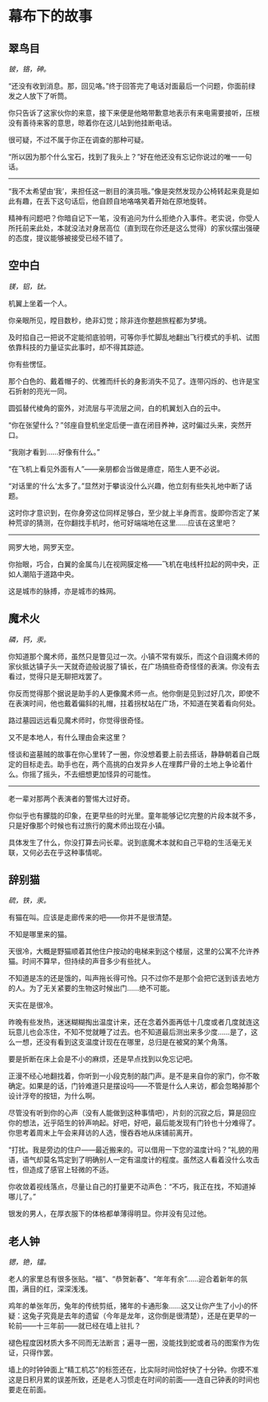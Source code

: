 # 幕布下的故事

## 翠鸟目
*铍，铬，砷。*

“还没有收到消息。那，回见咯。”终于回答完了电话对面最后一个问题，你面前绿发之人放下了听筒。

你只告诉了这家伙你的来意，接下来便是他略带歉意地表示有来电需要接听，压根没有善待来客的意思，晾着你在这儿站到他挂断电话。

很可疑，不过不属于你正在调查的那种可疑。

“所以因为那个什么宝石，找到了我头上？”好在他还没有忘记你说过的唯一一句话。

---

“我不太希望由‘我’，来担任这一剧目的演员哦。”像是突然发现办公椅转起来竟是如此有趣，在丢下这句话后，他自顾自地咯咯笑着开始在原地旋转。

精神有问题吧？你暗自记下一笔，没有追问为什么拒绝介入事件。老实说，你受人所托前来此处，本就没法对身居高位（直到现在你还是这么觉得）的家伙摆出强硬的态度，提议能够被接受已经不错了。

## 空中白
*镁，铝，钛。*

机翼上坐着一个人。

你亲眼所见，瞠目数秒，绝非幻觉；除非连你整趟旅程都为梦境。

及时掐自己一把说不定能彻底验明，可等你手忙脚乱地翻出飞行模式的手机、试图依靠科技的力量证实此事时，却不得其踪迹。

你有些愣怔。

那个白色的、戴着帽子的、优雅而纤长的身影消失不见了。连带闪烁的、也许是宝石折射的亮光一同。

圆弧替代棱角的窗外，对流层与平流层之间，白的机翼划入白的云中。

“你在张望什么？”邻座自登机坐定后便一直在闭目养神，这时偏过头来，突然开口。

“我刚才看到……好像有什么。”

“在飞机上看见外面有人”——亲朋都会当做是癔症，陌生人更不必说。

“对话里的‘什么’太多了。”显然对于攀谈没什么兴趣，他立刻有些失礼地中断了话题。

这时你才意识到，在你身旁这位同样足够白，至少就上半身而言。旋即你否定了某种荒谬的猜测，在你翻找手机时，他可好端端地在这里……应该在这里吧？

---

网罗大地，网罗天空。

你抬眼，巧合，白翼的金属鸟儿在视网膜定格——飞机在电线杆拉起的网中央，正如人潮陷于道路中央。

这是城市的脉搏，亦是城市的蛛网。

## 魔术火
*磷，钙，汞。*

你知道那个魔术师，虽然只是瞥见过一次。小镇不常有娱乐，而这个自诩魔术师的家伙抵达镇子头一天就奇迹般说服了镇长，在广场搞些奇奇怪怪的表演。你没有去看过，觉得只是无聊把戏罢了。

你反而觉得那个据说是助手的人更像魔术师一点。他你倒是见到过好几次，即使不在表演时间，他也戴着偏斜的礼帽，拄着拐杖站在广场，不知道在笑着看向何处。

路过墓园远远看见魔术师时，你觉得很奇怪。

又不是本地人，有什么理由会来这里？

怪谈和盗墓贼的故事在你心里转了一圈，你没想着要上前去搭话，静静朝着自己既定的目标走去。助手也在，两个高挑的白发异乡人在埋葬尸骨的土地上争论着什么。你摇了摇头，不去细想更加怪异的可能性。

---

老一辈对那两个表演者的警惕大过好奇。

你似乎也有朦胧的印象，在更早些的时光里。童年能够记忆完整的片段本就不多，只是好像那个时候也有过旅行的魔术师出现在小镇。

具体发生了什么，你没打算去问长辈。说到底魔术本就和自己平稳的生活毫无关联，又何必去在乎这种事情呢。

## 辞别猫
*硫，铁，汞。*

有猫在叫。应该是走廊传来的吧——你并不是很清楚。

不知是哪里来的猫。

天很冷，大概是野猫顺着其他住户按动的电梯来到这个楼层，这里的公寓不允许养猫。时间不算早，但持续的声音多少有些扰人。

不知道是冻的还是饿的，叫声拖长得可怜。只不过你不是那个会把它送到该去地方的人。为了无关紧要的生物这时候出门……绝不可能。

天实在是很冷。

昨晚有些发热，迷迷糊糊掏出温度计来，还在念着外面再低十几度或者几度就连这玩意儿也会冻住，不知不觉就睡了过去。也不知道最后测出来多少度……是了，这么一想，还没有看到这支温度计现在在哪里，总归是在被窝的某个角落。

要是折断在床上会是不小的麻烦，还是早点找到以免忘记吧。

正漫不经心地翻找着，你听到一小段克制的敲门声。是不是来自你的家门，你不敢确定。如果是的话，门铃难道只是摆设吗——不管是什么人来访，都会忽略掉那个设计浮夸的按钮，为什么啊。

尽管没有听到你的心声（没有人能做到这种事情吧），片刻的沉寂之后，算是回应你的想法，近乎陌生的铃声响起。好吧，好吧，最后能发现有门铃也十分难得了。你思考着周末上午会来拜访的人选，慢吞吞地从床铺前离开。

“打扰。我是旁边的住户——最近搬来的。可以借用一下您的温度计吗？”礼貌的用语，语气却莫名笃定到了明确别人一定有温度计的程度。虽然这人看着没什么攻击性，但造成了感官上轻微的不适。

你收敛着视线落点，尽量让自己的打量更不动声色：“不巧，我正在找，不知道掉哪儿了。”

银发的男人，在厚衣服下的体格都单薄得明显。你并没有见过他。

## 老人钟
*锶，铯，镭。*

老人的家里总有很多张贴。“福”、“恭贺新春”、“年年有余”……迎合着新年的氛围，满目的红，深深浅浅。

鸡年的单张年历，兔年的传统剪纸，猪年的卡通形象……这又让你产生了小小的怀疑：这兔子究竟是去年的遗留（今年是龙年，这你倒是很清楚），还是在更早的一轮前——十三年前——就已经在墙上驻扎？

褪色程度因材质大多不同而无法断言；遍寻一圈，没能找到蛇或者马的图案作为佐证，只得作罢。

墙上的时钟钟面上“精工机芯”的标签还在，比实际时间恰好快了十分钟。你摸不准这是日积月累的误差所致，还是老人习惯走在时间的前面——连自己钟表的时间也要走在前面。
